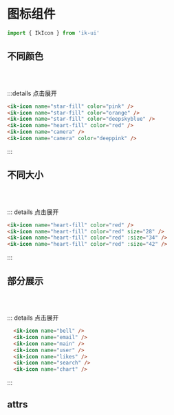 # 图标组件
```javascript
import { IkIcon } from 'ik-ui'
```

## 不同颜色
<div class="flex">
  <div class="icon-demo-box"><ik-icon name="star-fill" color="pink" /></div>
  <div class="icon-demo-box"><ik-icon name="star-fill" color="orange" /></div>
  <div class="icon-demo-box"><ik-icon name="star-fill" color="deepskyblue" /></div>
  <div class="icon-demo-box"><ik-icon name="heart-fill" color="red" /></div>
  <div class="icon-demo-box"><ik-icon name="camera" /></div>
  <div class="icon-demo-box"><ik-icon name="camera" color="deeppink" /></div>
</div>

:::details 点击展开
```html
<ik-icon name="star-fill" color="pink" />
<ik-icon name="star-fill" color="orange" />
<ik-icon name="star-fill" color="deepskyblue" />
<ik-icon name="heart-fill" color="red" />
<ik-icon name="camera" />
<ik-icon name="camera" color="deeppink" />
```
:::


## 不同大小
<div class="flex">
  <div class="icon-demo-box"><ik-icon name="heart-fill" color="red" /></div>
  <div class="icon-demo-box"><ik-icon name="heart-fill" color="red" size="28" /></div>
  <div class="icon-demo-box"><ik-icon name="heart-fill" color="red" :size="34" /></div>
  <div class="icon-demo-box"><ik-icon name="heart-fill" color="red" :size="42" /></div>
</div>

::: details 点击展开
```html
<ik-icon name="heart-fill" color="red" />
<ik-icon name="heart-fill" color="red" size="28" />
<ik-icon name="heart-fill" color="red" :size="34" />
<ik-icon name="heart-fill" color="red" :size="42" />
```
:::

## 部分展示
<div class="flex">
<div class="icon-demo-box"><ik-icon name="bell" /></div>
<div class="icon-demo-box"><ik-icon name="email" /></div>
<div class="icon-demo-box"><ik-icon name="main" /></div>
<div class="icon-demo-box"><ik-icon name="user" /></div>
<div class="icon-demo-box"><ik-icon name="likes" /></div>
<div class="icon-demo-box"><ik-icon name="search" /></div>
<div class="icon-demo-box"><ik-icon name="chart" /></div>
<div class="icon-demo-box"><ik-icon name="add" /></div>
<div class="icon-demo-box"><ik-icon name="kongtiao" /></div>
<div class="icon-demo-box"><ik-icon name="files" /></div>
<div class="icon-demo-box"><ik-icon name="zhire" /></div>
<div class="icon-demo-box"><ik-icon name="switch" /></div>
<div class="icon-demo-box"><ik-icon name="chuizi-copy" /></div>
</div>

::: details 点击展开
```html
  <ik-icon name="bell" />
  <ik-icon name="email" />
  <ik-icon name="main" />
  <ik-icon name="user" />
  <ik-icon name="likes" />
  <ik-icon name="search" />
  <ik-icon name="chart" />
```
:::

## attrs

<style lang="scss">
  .flex {
    display: flex;
    flex-wrap: wrap;
  }
  .icon-demo-box {
    padding: 15px;
    transition: all .2s;
    cursor: pointer;
    border-radius: 4px;
    &:hover {
      box-shadow: 0 6px 16px -8px #00000014,
                  0 9px 28px #0000000d,
                  0 12px 48px 16px #00000008;
      transform: scale(1.3);
    }
  }
</style>